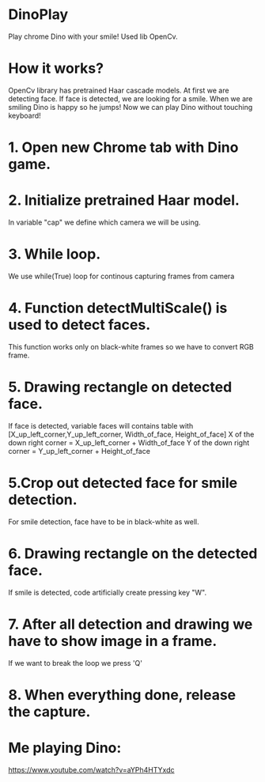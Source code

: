 # DinoPlay
Play chrome Dino with your smile! Used lib OpenCv.

# How it works?
OpenCv library has pretrained Haar cascade models. At first we are detecting face. If face is detected, we are looking for a smile.
When we are smiling Dino is happy so he jumps! Now we can play Dino without touching keyboard!

# 1. Open new Chrome tab with Dino game.
# 2. Initialize pretrained Haar model.
In variable "cap" we define which camera we will be using. 
# 3. While loop.
We use while(True) loop for continous capturing frames from camera
# 4. Function detectMultiScale() is used to detect faces.
This function works only on black-white frames so we have to convert RGB frame.

# 5. Drawing rectangle on detected face.
If face is detected, variable faces will contains table with [X_up_left_corner,Y_up_left_corner, Width_of_face, Height_of_face]
X of the down right corner = X_up_left_corner + Width_of_face
Y of the down right corner = Y_up_left_corner + Height_of_face

# 5.Crop out detected face for smile detection.
For smile detection, face have to be in black-white as well.


# 6. Drawing rectangle on the detected face.
If smile is detected, code artificially create pressing key "W". 

# 7. After all detection and drawing we have to show image in a frame.
If we want to break the loop we press 'Q'

# 8. When everything done, release the capture. 

# Me playing Dino:
https://www.youtube.com/watch?v=aYPh4HTYxdc
